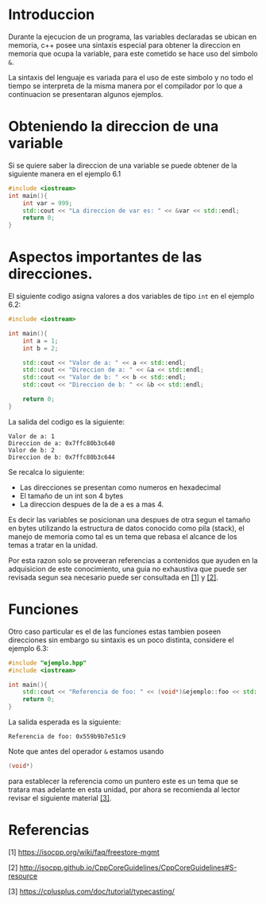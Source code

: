 # Introduccion
Durante la ejecucion de un programa, las variables
declaradas se ubican en memoria, c++ posee una sintaxis
especial para obtener la direccion en memoria que ocupa
la variable, para este cometido se hace uso del simbolo ```&```.

La sintaxis del lenguaje es variada para el uso de este
simbolo y no todo el tiempo se interpreta de la misma
manera por el compilador por lo que a continuacion se
presentaran algunos ejemplos.


# Obteniendo la direccion de una variable

Si se quiere saber la direccion de una variable
se puede obtener de la siguiente manera en el ejemplo 6.1

```cpp
#include <iostream>
int main(){
	int var = 999;
	std::cout << "La direccion de var es: " << &var << std::endl;
	return 0;
}
```

# Aspectos importantes de las direcciones.

El siguiente codigo asigna valores a dos variables de tipo ```int``` en el ejemplo 6.2:
```cpp
#include <iostream>

int main(){
	int a = 1;
	int b = 2;

	std::cout << "Valor de a: " << a << std::endl;
	std::cout << "Direccion de a: " << &a << std::endl;
	std::cout << "Valor de b: " << b << std::endl;
	std::cout << "Direccion de b: " << &b << std::endl;

	return 0;
}
```
La salida del codigo es la siguiente:
```
Valor de a: 1
Direccion de a: 0x7ffc80b3c640
Valor de b: 2
Direccion de b: 0x7ffc80b3c644
```

Se recalca lo siguiente:

* Las direcciones se presentan como numeros en hexadecimal
* El tamaño de un int son 4 bytes
* La direccion despues de la de a es a mas 4.

Es decir las variables se posicionan una despues de otra segun el tamaño en bytes
utilizando la estructura de datos conocido como pila (stack), el manejo de memoria
como tal es un tema que rebasa el alcance de los temas a tratar en la unidad.

Por esta razon solo se proveeran referencias a contenidos que ayuden en la adquisicion
de este conocimiento, una guia no exhaustiva que puede ser revisada segun sea necesario
puede ser consultada en [[1]](1) y [[2]](2).

# Funciones

Otro caso particular es el de las funciones estas tambien poseen direcciones sin embargo
su sintaxis es un poco distinta, considere el ejemplo 6.3:

```cpp
#include "ejemplo.hpp"
#include <iostream>

int main(){
	std::cout << "Referencia de foo: " << (void*)&ejemplo::foo << std::endl;
	return 0;
}
```
La salida esperada es la siguiente:
```
Referencia de foo: 0x559b9b7e51c9
```
Note que antes del operador ```&``` estamos usando
```cpp
(void*)
```
para establecer la referencia como un puntero este es un tema que se tratara mas adelante
en esta unidad, por ahora se recomienda al lector revisar el siguiente material [[3]](3).
# Referencias

<a id="1">[1]</a>
https://isocpp.org/wiki/faq/freestore-mgmt


<a id="2">[2]</a>
http://isocpp.github.io/CppCoreGuidelines/CppCoreGuidelines#S-resource

<a id="3">[3]</a>
https://cplusplus.com/doc/tutorial/typecasting/
